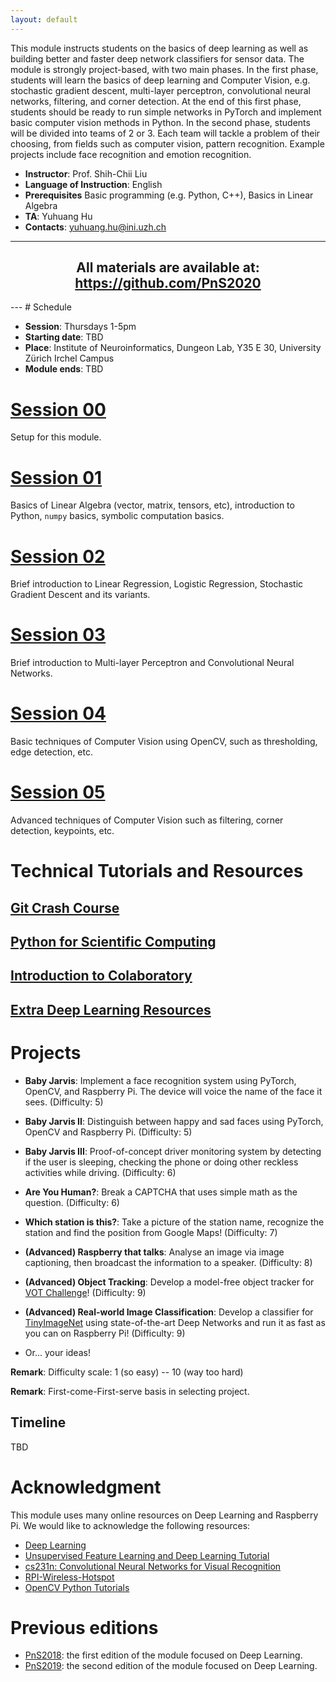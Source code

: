 ```yaml
---
layout: default
---
```


This module instructs students on the basics of deep learning as well as building better and faster deep network classifiers for sensor data. The module is strongly project-based, with two main phases. In the first phase, students will learn the basics of deep learning and Computer Vision, e.g. stochastic gradient descent, multi-layer perceptron, convolutional neural networks, filtering, and corner detection. At the end of this first phase, students should be ready to run simple networks in PyTorch and implement basic computer vision methods in Python. In the second phase, students will be divided into teams of 2 or 3. Each team will tackle a problem of their choosing, from fields such as computer vision, pattern recognition. Example projects include face recognition and emotion recognition.

+ __Instructor__: Prof. Shih-Chii Liu
+ __Language of Instruction__: English
+ __Prerequisites__ Basic programming (e.g. Python, C++), Basics in Linear Algebra
+ __TA__: Yuhuang Hu
+ __Contacts__: yuhuang.hu@ini.uzh.ch

---
<div>
<h2 align="center">
    All materials are available at: <a href="https://github.com/PnS2019">https://github.com/PnS2020</a>
</h2>
</div>
---
# Schedule

+ __Session__: Thursdays 1-5pm
+ __Starting date__: TBD
+ __Place__: Institute of Neuroinformatics, Dungeon Lab, Y35 E 30, University Zürich Irchel Campus
+ __Module ends__: TBD

# [Session 00](./session_00.md)
Setup for this module.

# [Session 01](./session_01.md)
Basics of Linear Algebra (vector, matrix, tensors, etc), introduction to Python, `numpy` basics, symbolic computation basics.

# [Session 02](./session_02.md)
Brief introduction to Linear Regression, Logistic Regression, Stochastic Gradient Descent and its variants.

# [Session 03](./session_03.md)
Brief introduction to Multi-layer Perceptron and Convolutional Neural Networks.

# [Session 04](./session_04.md)
Basic techniques of Computer Vision using OpenCV, such as thresholding, edge detection, etc.

# [Session 05](./session_05.md)
Advanced techniques of Computer Vision such as filtering, corner detection, keypoints, etc.

# Technical Tutorials and Resources

## [Git Crash Course](./git-intro.md)

## [Python for Scientific Computing](./python-sc.md)

## [Introduction to Colaboratory](./colab-intro.md)

## [Extra Deep Learning Resources](./dl-res.md)

# Projects

+ __Baby Jarvis__: Implement a face recognition system using PyTorch, OpenCV, and Raspberry Pi. The device will voice the name of the face it sees. (Difficulty: 5)

+ __Baby Jarvis II__: Distinguish between happy and sad faces using PyTorch, OpenCV and Raspberry Pi. (Difficulty: 5)

+ __Baby Jarvis III__: Proof-of-concept driver monitoring system by detecting if the user is sleeping, checking the phone or doing other reckless activities while driving. (Difficulty: 6)

+ __Are You Human?__: Break a CAPTCHA that uses simple math as the question. (Difficulty: 6)

+ __Which station is this?__: Take a picture of the station name, recognize the
station and find the position from Google Maps! (Difficulty: 7)

+ __(Advanced) Raspberry that talks__: Analyse an image via image captioning, then broadcast the information to a speaker. (Difficulty: 8)

+ __(Advanced) Object Tracking__: Develop a model-free object tracker for [VOT Challenge](http://www.votchallenge.net/vot2017/index.html)! (Difficulty: 9)

+ __(Advanced) Real-world Image Classification__: Develop a classifier for [TinyImageNet](https://tiny-imagenet.herokuapp.com/) using state-of-the-art Deep Networks and run it as fast as you can on Raspberry Pi! (Difficulty: 9)

+ Or... your ideas!

__Remark__: Difficulty scale: 1 (so easy) -- 10 (way too hard)

__Remark__: First-come-First-serve basis in selecting project.

## Timeline

TBD

# Acknowledgment

This module uses many online resources on Deep Learning and Raspberry Pi.
We would like to acknowledge the following resources:

+ [Deep Learning](http://www.deeplearningbook.org/)
+ [Unsupervised Feature Learning and Deep Learning Tutorial](http://ufldl.stanford.edu/tutorial/)
+ [cs231n: Convolutional Neural Networks for Visual Recognition](http://cs231n.github.io/)
+ [RPI-Wireless-Hotspot](https://github.com/unixabg/RPI-Wireless-Hotspot)
+ [OpenCV Python Tutorials](http://opencv-python-tutroals.readthedocs.io/en/latest/py_tutorials/py_tutorials.html)

# Previous editions

+ [PnS2018](https://pns2018.github.io/): the first edition of the module focused on Deep Learning.
+ [PnS2019](https://pns2019.github.io/): the second edition of the module focused on Deep Learning.
